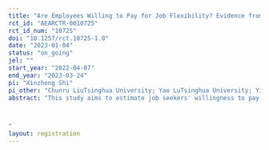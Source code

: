 ```yaml
---
title: "Are Employees Willing to Pay for Job Flexibility? Evidence from a Field Experiment in China"
rct_id: "AEARCTR-0010725"
rct_id_num: "10725"
doi: "10.1257/rct.10725-1.0"
date: "2023-01-04"
status: "on_going"
jel: ""
start_year: "2022-04-07"
end_year: "2023-03-24"
pi: "Xinzheng Shi"
pi_other: "Chunru LiuTsinghua University; Yao LuTsinghua University; Yi ZhaoTsinghua University"
abstract: "This study aims to estimate job seekers' willingness to pay for job flexibility using a discrete choice experiment approach. This study is coordinated with a company and a job search board in China. In order to investigate the potential influence of Covid and/or the zero-Covid policy implemented by Chinese government, we plan to conduct two waves of experiments, one during the Covid period and one after the giving up of zero-Covid policy. 

"
layout: registration
---
```


